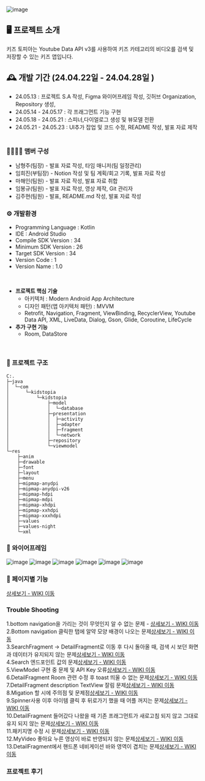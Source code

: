 ![image](https://github.com/Kid-Topia/KidsTopia/assets/161282085/b0f081bd-2f5d-4e45-813d-003e462e7980)



## 🖥️ 프로젝트 소개
키즈 토피아는 Youtube Data API v3를 사용하여 키즈 카테고리의 비디오를 검색 및 저장할 수 있는 키즈 앱입니다.

## 🕰️ 개발 기간 (24.04.22일 - 24.04.28일 )
+ 24.05.13 : 프로젝트 S.A 작성, Figma 와이어프레임 작성, 깃허브 Organization, Repository 생성,
+ 24.05.14 - 24.05.17 : 각 프래그먼트 기능 구현
+ 24.05.18 - 24.05.21 : 스피너,다이얼로그 생성 및 뷰모델 전환
+ 24.05.21 - 24.05.23 : UI추가 잡업 및 코드 수정, README 작성, 발표 자료 제작
<br><br> 
### 👨‍👨‍👧‍👦 맴버 구성
+ 남형주(팀장) - 발표 자료 작성, 타임 매니저(팀 일정관리)
+ 임희진(부팀장) - Notion 작성 및 팀 계획/회고 기록, 발표 자료 작성
+ 마해인(팀원) - 발표 자료 작성, 발표 자료 취합
+ 임봉규(팀원) - 발표 자료 작성, 영상 제작, Git 관리자
+ 김주현(팀원) - 발표, README.md 작성, 발표 자료 작성

### ⚙️ 개발환경
+ Programming Language : Kotlin
+ IDE : Android Studio
+ Compile SDK Version : 34
+ Minimum SDK Version : 26
+ Target SDK Version : 34
+ Version Code : 1
+ Version Name : 1.0

<br>

- **프로젝트 핵심 기술**
    - 아키텍처 : Modern Android App Architecture
    - 디자인 패턴(앱 아키텍처 패턴) : MVVM
    - Retrofit, Navigation, Fragment, ViewBinding, RecyclerView, Youtube Data API, XML, LiveData, Dialog, Gson, Glide, Coroutine, LifeCycle
- **추가 구현 기능**
    - Room, DataStore

<br>

### 📖 프로젝트 구조

```
C:.
├─java
│  └─com
│      └─kidstopia
│          └─kidstopia
│              ├─model
│              │  └─database
│              ├─presentation
│              │  ├─activity
│              │  ├─adapter
│              │  ├─fragment
│              │  └─network
│              ├─repository
│              └─viewmodel
└─res
    ├─anim
    ├─drawable
    ├─font
    ├─layout
    ├─menu
    ├─mipmap-anydpi
    ├─mipmap-anydpi-v26
    ├─mipmap-hdpi
    ├─mipmap-mdpi
    ├─mipmap-xhdpi
    ├─mipmap-xxhdpi
    ├─mipmap-xxxhdpi
    ├─values
    ├─values-night
    └─xml  
```

### 📖 와이어프레임
![image](https://github.com/Kid-Topia/KidsTopia/assets/141006937/6f88b8f3-aa8d-4593-804e-71bb39dabc2c)
![image](https://github.com/Kid-Topia/KidsTopia/assets/141006937/f164fa33-3ef8-4e67-826d-df36bb25409f)
![image](https://github.com/Kid-Topia/KidsTopia/assets/141006937/0d359953-12c3-40b9-9e0a-ec3d050fcf95)
![image](https://github.com/Kid-Topia/KidsTopia/assets/141006937/0837ab19-04af-45b7-b395-18c59a800cf5)
![image](https://github.com/Kid-Topia/KidsTopia/assets/141006937/3e00fe04-7942-47f1-b1c8-a09a97605642)
![image](https://github.com/Kid-Topia/KidsTopia/assets/141006937/e273789f-867f-42ea-9250-7174603df331)


### 🔎 페이지별 기능 
<a href = "">상세보기 - WIKI 이동</a><br>

### Trouble Shooting
1.bottom navigation을 가리는 것이 무엇인지 알 수 없는 문제 - <a href = "">상세보기 - WIKI 이동</a><br>
2.Bottom navigation 클릭한 탭에 알약 모양 배경이 나오는 문제<a href = "">상세보기 - WIKI 이동</a><br>
3.SearchFragment → DetailFragment로 이동 후 다시 돌아올 때, 검색 시 보던 화면과 데이터가 유지되지 않는 문제<a href = "">상세보기 - WIKI 이동</a><br>
4.Search 엔드포인트 값의 문제<a href = "">상세보기 - WIKI 이동</a><br>
5.ViewModel 구현 중 문제 및 API Key 오류<a href = "">상세보기 - WIKI 이동</a><br>
6.DetailFragment Room 관련 수정 후 toast 띄울 수 없는 문제<a href = "">상세보기 - WIKI 이동</a><br>
7.DetailFragment description TextView 잘림 문제<a href = "">상세보기 - WIKI 이동</a><br>
8.Migation 할 시에 주의점 및 문제점<a href = "">상세보기 - WIKI 이동</a><br>
9.Spinner사용 이후 아이템 클릭 후 뒤로가기 했을 때 어플 꺼지는 문제<a href = "">상세보기 - WIKI 이동</a><br>
10.DetailFragment 들어갔다 나왔을 때 기존 프래그먼트가 새로고침 되지 않고 그대로 유지 되지 않는 문제<a href = "">상세보기 - WIKI 이동</a><br>
11.패키지명 수정 시 문제<a href = "">상세보기 - WIKI 이동</a><br>
12.MyVideo 좋아요 누른 영상이 바로 반영되지 않는 문제<a href = "">상세보기 - WIKI 이동</a><br>
13.DetailFragment에서 핸드폰 네비게이션 바와 영역이 겹치는 문제<a href = "">상세보기 - WIKI 이동</a><br>

### 프로젝트 후기

